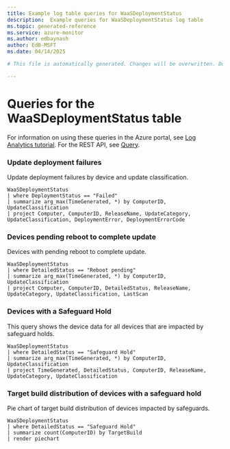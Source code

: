 ```yaml
---
title: Example log table queries for WaaSDeploymentStatus
description:  Example queries for WaaSDeploymentStatus log table
ms.topic: generated-reference
ms.service: azure-monitor
ms.author: edbaynash
author: EdB-MSFT
ms.date: 04/14/2025

# This file is automatically generated. Changes will be overwritten. Do not change this file directly. 

---
```


# Queries for the WaaSDeploymentStatus table

For information on using these queries in the Azure portal, see [Log Analytics tutorial](/azure/azure-monitor/logs/log-analytics-tutorial). For the REST API, see [Query](/rest/api/loganalytics/query).


### Update deployment failures  


Update deployment failures by device and update classification.  

```query
WaaSDeploymentStatus
| where DeploymentStatus == "Failed"
| summarize arg_max(TimeGenerated, *) by ComputerID, UpdateClassification 
| project Computer, ComputerID, ReleaseName, UpdateCategory, UpdateClassification, DeploymentError, DeploymentErrorCode
```



### Devices pending reboot to complete update  


Devices with pending reboot to complete update.  

```query
WaaSDeploymentStatus
| where DetailedStatus == "Reboot pending"
| summarize arg_max(TimeGenerated, *) by ComputerID, UpdateClassification
| project Computer, ComputerID, DetailedStatus, ReleaseName, UpdateCategory, UpdateClassification, LastScan
```



### Devices with a Safeguard Hold  


This query shows the device data for all devices that are impacted by safeguard holds.  

```query
WaaSDeploymentStatus
| where DetailedStatus == "Safeguard Hold"
| summarize arg_max(TimeGenerated, *) by ComputerID, UpdateClassification
| project TimeGenerated, DetailedStatus, ComputerID, ReleaseName, UpdateCategory, UpdateClassification
```



### Target build distribution of devices with a safeguard hold  


Pie chart of target build distribution of devices impacted by safeguards.  

```query
WaaSDeploymentStatus
| where DetailedStatus == "Safeguard Hold"
| summarize count(ComputerID) by TargetBuild
| render piechart
```


